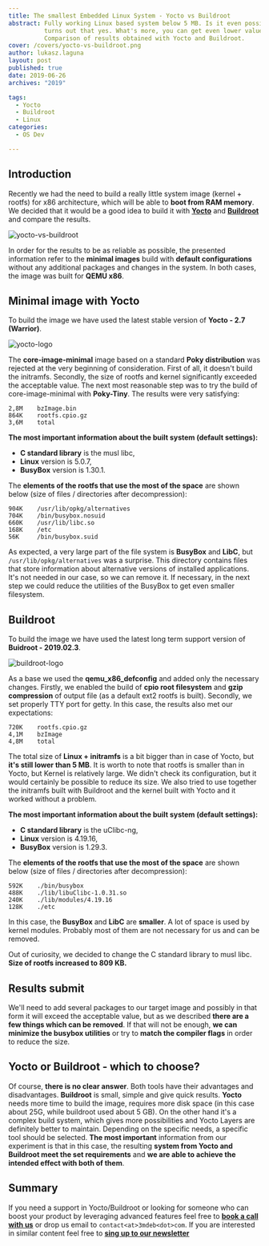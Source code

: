 ```yaml
---
title: The smallest Embedded Linux System - Yocto vs Buildroot
abstract: Fully working Linux based system below 5 MB. Is it even possible? It
          turns out that yes. What's more, you can get even lower values!
          Comparison of results obtained with Yocto and Buildroot.
cover: /covers/yocto-vs-buildroot.png
author: lukasz.laguna
layout: post
published: true
date: 2019-06-26
archives: "2019"

tags:
  - Yocto
  - Buildroot
  - Linux
categories:
  - OS Dev

---
```


## Introduction

Recently we had the need to build a really little system image (kernel + rootfs)
for x86 architecture, which will be able to **boot from RAM memory**. We decided
that it would be a good idea to build it with
[**Yocto**](https://www.yoctoproject.org/) and [**Buildroot**](https://buildroot.org/)
and compare the results.

![yocto-vs-buildroot](/covers/yocto-vs-buildroot.png)

In order for the results to be as reliable as possible,
the presented information refer to the **minimal images** build with
**default configurations** without any additional packages and changes in the
system. In both cases, the image was built for **QEMU x86**.

## Minimal image with Yocto

To build the image we have used the latest stable version of
**Yocto - 2.7 (Warrior)**.

![yocto-logo](/img/YoctoProject_Logo_RGB.jpg)

The **core-image-minimal** image based on a standard **Poky distribution** was
rejected at the very beginning of consideration. First of all, it doesn't build
the initramfs. Secondly, the size of rootfs and kernel significantly exceeded
the acceptable value. The next most reasonable step was to try the build of
core-image-minimal with **Poky-Tiny**. The results were very satisfying:

```
2,8M	bzImage.bin
864K	rootfs.cpio.gz
3,6M	total
```

**The most important information about the built system (default settings):**

* **C standard library** is the musl libc,
* **Linux** version is 5.0.7,
* **BusyBox** version is 1.30.1.

The **elements of the rootfs that use the most of the space** are shown below
(size of files / directories after decompression):

```
904K	/usr/lib/opkg/alternatives
704K	/bin/busybox.nosuid
660K	/usr/lib/libc.so
168K	/etc
56K 	/bin/busybox.suid
```

As expected, a very large part of the file system is **BusyBox** and **LibC**,
but `/usr/lib/opkg/alternatives` was a surprise. This directory contains files
that store information about alternative versions of installed applications.
It's not needed in our case, so we can remove it. If necessary, in the next step
we could reduce the utilities of the BusyBox to get even smaller filesystem.

## Buildroot

To build the image we have used the latest long term support version of
**Buidroot - 2019.02.3**.

![buildroot-logo](/img/buildroot_logo.jpg)

As a base we used the **qemu_x86_defconfig** and added only the necessary
changes. Firstly, we enabled the build of **cpio root filesystem** and
**gzip compression** of output file (as a default ext2 rootfs is built).
Secondly, we set properly TTY port for getty. In this case, the results also met
our expectations:

```
720K	rootfs.cpio.gz
4,1M	bzImage
4,8M	total
```

The total size of **Linux + initramfs** is a bit bigger than in case of Yocto,
but **it's still lower than 5 MB**. It is worth to note that rootfs is smaller
than in Yocto, but Kernel is relatively large. We didn't check its
configuration, but it would certainly be possible to reduce its size. We also
tried to use together the initramfs built with Buildroot and the kernel built
with Yocto and it worked without a problem.

**The most important information about the built system (default settings):**

* **C standard library** is the uClibc-ng,
* **Linux** version is 4.19.16,
* **BusyBox** version is 1.29.3.

The **elements of the rootfs that use the most of the space** are shown below (size
of files / directories after decompression):

```
592K	./bin/busybox
488K	./lib/libuClibc-1.0.31.so
240K	./lib/modules/4.19.16
128K	./etc
```

In this case, the **BusyBox** and **LibC** are **smaller**. A lot of space is
used by kernel modules. Probably most of them are not necessary for us and can
be removed.

Out of curiosity, we decided to change the C standard library to musl libc.
**Size of rootfs increased to 809 KB.**

## Results submit

We'll need to add several packages to our target image and possibly in that form
it will exceed the acceptable value, but as we described
**there are a few things which can be removed**. If that will not be enough,
**we can minimize the busybox utilities** or try to **match the compiler flags**
in order to reduce the size.

## Yocto or Buildroot - which to choose?

Of course, **there is no clear answer**. Both tools have their advantages and
disadvantages. **Buildroot** is small, simple and give quick results. **Yocto**
needs more time to build the image, requires more disk space (in this case about
25G, while buildroot used about 5 GB). On the other hand it's a complex build
system, which gives more possibilities and Yocto Layers are definitely better to
maintain. Depending on the specific needs, a specific tool should be selected.
**The most important** information from our experiment is that in this case, the
resulting **system from Yocto and Buildroot meet the set requirements** and
**we are able to achieve the intended effect with both of them**.

## Summary

If you need a support in Yocto/Buildroot or looking for someone who can boost
your product by leveraging advanced features feel free to
[**book a call with us**](https://calendly.com/3mdeb/consulting-remote-meeting)
or drop us email to `contact<at>3mdeb<dot>com`. If you are interested in similar
content feel free to [**sing up to our newsletter**](http://eepurl.com/gfoekD)
